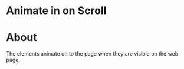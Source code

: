 # Animate in on Scroll

# About

The elements animate on to the page when they are visible on the web page.
